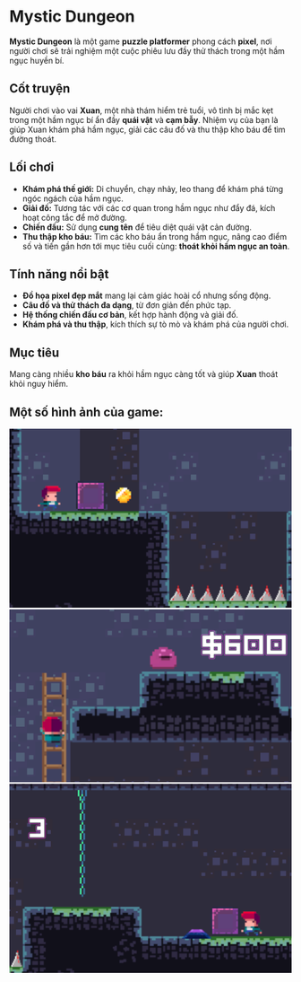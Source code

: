 # Mystic Dungeon

**Mystic Dungeon** là một game **puzzle platformer** phong cách **pixel**, nơi người chơi sẽ trải nghiệm một cuộc phiêu lưu đầy thử thách trong một hầm ngục huyền bí.

## Cốt truyện
Người chơi vào vai **Xuan**, một nhà thám hiểm trẻ tuổi, vô tình bị mắc kẹt trong một hầm ngục bí ẩn đầy **quái vật** và **cạm bẫy**. Nhiệm vụ của bạn là giúp Xuan khám phá hầm ngục, giải các câu đố và thu thập kho báu để tìm đường thoát.

## Lối chơi
- **Khám phá thế giới:** Di chuyển, chạy nhảy, leo thang để khám phá từng ngóc ngách của hầm ngục.
- **Giải đố:** Tương tác với các cơ quan trong hầm ngục như đẩy đá, kích hoạt công tắc để mở đường.
- **Chiến đấu:** Sử dụng **cung tên** để tiêu diệt quái vật cản đường.
- **Thu thập kho báu:** Tìm các kho báu ẩn trong hầm ngục, nâng cao điểm số và tiến gần hơn tới mục tiêu cuối cùng: **thoát khỏi hầm ngục an toàn**.

## Tính năng nổi bật
- **Đồ họa pixel đẹp mắt** mang lại cảm giác hoài cổ nhưng sống động.
- **Câu đố và thử thách đa dạng**, từ đơn giản đến phức tạp.
- **Hệ thống chiến đấu cơ bản**, kết hợp hành động và giải đố.
- **Khám phá và thu thập**, kích thích sự tò mò và khám phá của người chơi.

## Mục tiêu
Mang càng nhiều **kho báu** ra khỏi hầm ngục càng tốt và giúp **Xuan** thoát khỏi nguy hiểm.

## Một số hình ảnh của game:
![screenshot](Assets/Picture/screenshot1.png)
![screenshot](Assets/Picture/screenshot2.png)
![screenshot](Assets/Picture/screenshot3.png)


